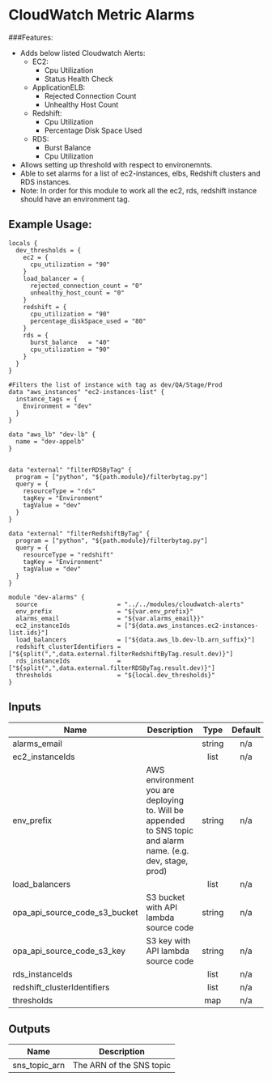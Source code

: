 # CloudWatch Metric Alarms

###Features:
- Adds below listed Cloudwatch Alerts:
    - EC2:
        - Cpu Utilization
        - Status Health Check
    - ApplicationELB:
        - Rejected Connection Count
        - Unhealthy Host Count
    - Redshift:
        - Cpu Utilization
        - Percentage Disk Space Used
    - RDS:
        - Burst Balance
        - Cpu Utilization
- Allows setting up threshold with respect to environemnts.
- Able to set alarms for a list of ec2-instances, elbs, Redshift clusters and RDS instances.
- Note: In order for this module to work all the ec2, rds, redshift instance should have an environment tag.

## Example Usage:
```hcl
locals {
  dev_thresholds = {
    ec2 = {
      cpu_utilization = "90"
    }
    load_balancer = {
      rejected_connection_count = "0"
      unhealthy_host_count = "0"
    }
    redshift = {
      cpu_utilization = "90"
      percentage_diskSpace_used = "80"
    }
    rds = {
      burst_balance   = "40"
      cpu_utilization = "90"
    }
  }
}

#Filters the list of instance with tag as dev/QA/Stage/Prod
data "aws_instances" "ec2-instances-list" {
  instance_tags = {
    Environment = "dev"
  }
}

data "aws_lb" "dev-lb" {
  name = "dev-appelb"
}


data "external" "filterRDSByTag" {
  program = ["python", "${path.module}/filterbytag.py"]
  query = {
    resourceType = "rds"
    tagKey = "Environment"
    tagValue = "dev"
  }
}

data "external" "filterRedshiftByTag" {
  program = ["python", "${path.module}/filterbytag.py"]
  query = {
    resourceType = "redshift"
    tagKey = "Environment"
    tagValue = "dev"
  }
}

module "dev-alarms" {
  source                      = "../../modules/cloudwatch-alerts"
  env_prefix                  = "${var.env_prefix}"
  alarms_email                = "${var.alarms_email}}"
  ec2_instanceIds             = ["${data.aws_instances.ec2-instances-list.ids}"]
  load_balancers              = ["${data.aws_lb.dev-lb.arn_suffix}"]
  redshift_clusterIdentifiers = ["${split(",",data.external.filterRedshiftByTag.result.dev)}"]
  rds_instanceIds             = ["${split(",",data.external.filterRDSByTag.result.dev)}"]
  thresholds                  = "${local.dev_thresholds}"
}
```
## Inputs

| Name | Description | Type | Default | Required |
|------|-------------|:----:|:-----:|:-----:|
| alarms\_email |  | string | n/a | yes |
| ec2\_instanceIds |  | list | n/a | yes |
| env\_prefix | AWS environment you are deploying to. Will be appended to SNS topic and alarm name. (e.g. dev, stage, prod) | string | n/a | yes |
| load\_balancers |  | list | n/a | yes |
| opa\_api\_source\_code\_s3\_bucket | S3 bucket with API lambda source code | string | n/a | yes |
| opa\_api\_source\_code\_s3\_key | S3 key with API lambda source code | string | n/a | yes |
| rds\_instanceIds |  | list | n/a | yes |
| redshift\_clusterIdentifiers |  | list | n/a | yes |
| thresholds |  | map | n/a | yes |

## Outputs

| Name | Description |
|------|-------------|
| sns\_topic\_arn | The ARN of the SNS topic |

